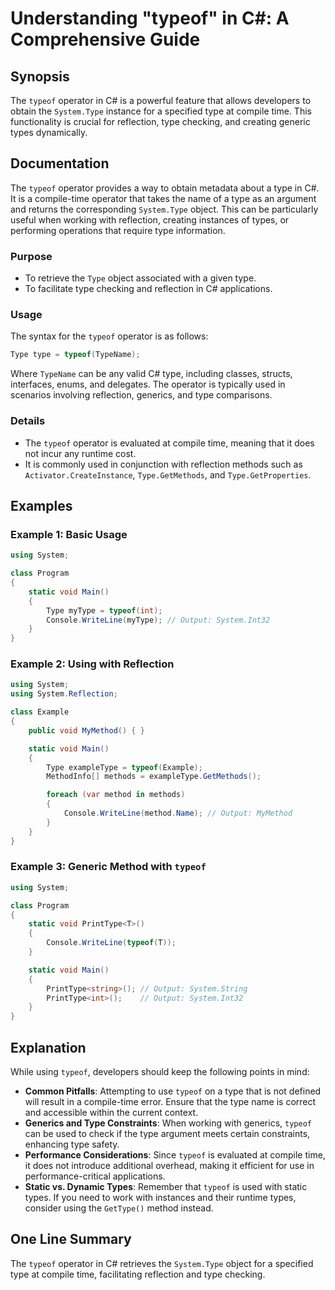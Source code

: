 <!--
Meta Description: # Understanding "typeof" in C#: A Comprehensive Guide ## Synopsis The `typeof` operator in C# is a powerful feature that allows developers to obtain t...
Meta Keywords: type, typeof, system, reflection, operator
-->

# Understanding "typeof" in C#: A Comprehensive Guide

## Synopsis
The `typeof` operator in C# is a powerful feature that allows developers to obtain the `System.Type` instance for a specified type at compile time. This functionality is crucial for reflection, type checking, and creating generic types dynamically.

## Documentation
The `typeof` operator provides a way to obtain metadata about a type in C#. It is a compile-time operator that takes the name of a type as an argument and returns the corresponding `System.Type` object. This can be particularly useful when working with reflection, creating instances of types, or performing operations that require type information.

### Purpose
- To retrieve the `Type` object associated with a given type.
- To facilitate type checking and reflection in C# applications.

### Usage
The syntax for the `typeof` operator is as follows:

```csharp
Type type = typeof(TypeName);
```

Where `TypeName` can be any valid C# type, including classes, structs, interfaces, enums, and delegates. The operator is typically used in scenarios involving reflection, generics, and type comparisons.

### Details
- The `typeof` operator is evaluated at compile time, meaning that it does not incur any runtime cost.
- It is commonly used in conjunction with reflection methods such as `Activator.CreateInstance`, `Type.GetMethods`, and `Type.GetProperties`.

## Examples

### Example 1: Basic Usage
```csharp
using System;

class Program
{
    static void Main()
    {
        Type myType = typeof(int);
        Console.WriteLine(myType); // Output: System.Int32
    }
}
```

### Example 2: Using with Reflection
```csharp
using System;
using System.Reflection;

class Example
{
    public void MyMethod() { }

    static void Main()
    {
        Type exampleType = typeof(Example);
        MethodInfo[] methods = exampleType.GetMethods();

        foreach (var method in methods)
        {
            Console.WriteLine(method.Name); // Output: MyMethod
        }
    }
}
```

### Example 3: Generic Method with `typeof`
```csharp
using System;

class Program
{
    static void PrintType<T>()
    {
        Console.WriteLine(typeof(T));
    }

    static void Main()
    {
        PrintType<string>(); // Output: System.String
        PrintType<int>();    // Output: System.Int32
    }
}
```

## Explanation
While using `typeof`, developers should keep the following points in mind:

- **Common Pitfalls**: Attempting to use `typeof` on a type that is not defined will result in a compile-time error. Ensure that the type name is correct and accessible within the current context.
- **Generics and Type Constraints**: When working with generics, `typeof` can be used to check if the type argument meets certain constraints, enhancing type safety.
- **Performance Considerations**: Since `typeof` is evaluated at compile time, it does not introduce additional overhead, making it efficient for use in performance-critical applications.
- **Static vs. Dynamic Types**: Remember that `typeof` is used with static types. If you need to work with instances and their runtime types, consider using the `GetType()` method instead.

## One Line Summary
The `typeof` operator in C# retrieves the `System.Type` object for a specified type at compile time, facilitating reflection and type checking.